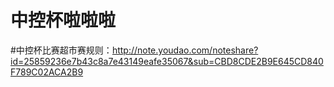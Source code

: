 # 中控杯啦啦啦
#中控杯比赛超市赛规则：http://note.youdao.com/noteshare?id=25859236e7b43c8a7e43149eafe35067&sub=CBD8CDE2B9E645CD840F789C02ACA2B9
